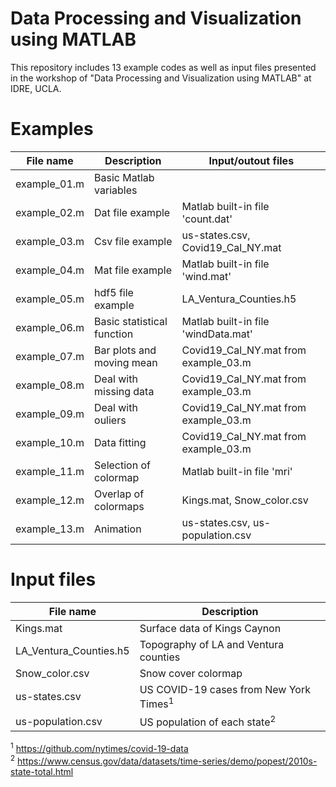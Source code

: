# Data Processing and Visualization using MATLAB

This repository includes 13 example codes as well as input files presented in the workshop of "Data Processing and Visualization using MATLAB" at IDRE, UCLA.

# Examples

| File name    | Description | Input/outout files |
|--------------|-------------|--------------------|
| example_01.m | Basic Matlab variables |   |
| example_02.m | Dat file example | Matlab built-in file 'count.dat' |
| example_03.m | Csv file example | us-states.csv, Covid19_Cal_NY.mat |
| example_04.m | Mat file example | Matlab built-in file 'wind.mat' |
| example_05.m | hdf5 file example | LA_Ventura_Counties.h5 |
| example_06.m | Basic statistical function | Matlab built-in file 'windData.mat' |
| example_07.m | Bar plots and moving mean | Covid19_Cal_NY.mat from example_03.m |
| example_08.m | Deal with missing data | Covid19_Cal_NY.mat from example_03.m |
| example_09.m | Deal with ouliers | Covid19_Cal_NY.mat from example_03.m |
| example_10.m | Data fitting | Covid19_Cal_NY.mat from example_03.m |
| example_11.m | Selection of colormap | Matlab built-in file 'mri' |
| example_12.m | Overlap of colormaps | Kings.mat, Snow_color.csv |
| example_13.m | Animation | us-states.csv, us-population.csv |

# Input files
| File name    | Description |
|--------------|-------------|
| Kings.mat              | Surface data of Kings Caynon |
| LA_Ventura_Counties.h5 | Topography of LA and Ventura counties |
| Snow_color.csv         | Snow cover colormap |
| us-states.csv          | US COVID-19 cases from New York Times<sup>1</sup> |
| us-population.csv      | US population of each state<sup>2</sup> |

<sup>1</sup> https://github.com/nytimes/covid-19-data  
<sup>2</sup> https://www.census.gov/data/datasets/time-series/demo/popest/2010s-state-total.html
